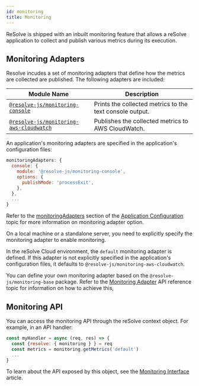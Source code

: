 ```yaml
---
id: monitoring
title: Monitoring
---
```


ReSolve is shipped with an inbuilt monitoring feature that allows a reSolve application to collect and publish various metrics during its execution.

## Monitoring Adapters

Resolve incudes a set of monitoring adapters that define how the metrics are collected are published. The following adapters are included:

| Module Name                                                                                                 | Description                                              |
| ----------------------------------------------------------------------------------------------------------- | -------------------------------------------------------- |
| [`@resolve-js/monitoring-console`](application-configuration.md#resolve-jsmonitoring-console)               | Prints the collected metrics to the text console output. |
| [`@resolve-js/monitoring-aws-cloudwatch`](application-configuration.md#resolve-jsmonitoring-aws-cloudwatch) | Publishes the collected metrics to AWS CloudWatch.       |

An application's monitoring adapters are specified in the application's configuration files:

```js title="/app-config.js"
monitoringAdapters: {
  console: {
    module: '@resolve-js/monitoring-console',
    options: {
      publishMode: 'processExit',
    },
  },
  ...
}
```

Refer to the [monitoringAdapters](application-configuration.md#monitoringadapters) section of the [Application Configuration](application-configuration.md) topic for more information on monitoring adapter option.

On a local machine or a standalone server, you need to explicitly specify the monitoring adapter to enable monitoring.

In the reSolve Cloud environment, the `default` monitoring adapter is defined. If this adapter is not explicitly specified in the application's configuration files, it defaults to `@resolve-js/monitoring-aws-cloudwatch`.

You can define your own monitoring adapter based on the `@resolve-js/monitoring-base` package. Refer to the [Monitoring Adapter](api/monitoring/monitoring-adapter.md) API reference topic for information on how to achieve this,

## Monitoring API

You can access the monitoring API through the reSolve context object. For example, in an API handler:

```js
const myHandler = async (req, res) => {
  const {resolve: { monitoring } } = req
  const metrics = monitoring.getMetrics('default')
  ...
}
```

To learn about the API exposed by this object, see the [Monitoring Interface](api/monitoring/monitoring.md) article.
